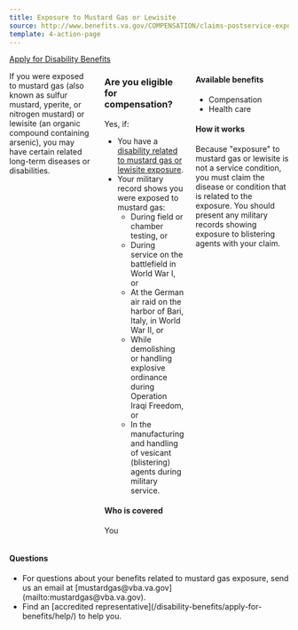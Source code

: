 ```yaml
---
title: Exposure to Mustard Gas or Lewisite
source: http://www.benefits.va.gov/COMPENSATION/claims-postservice-exposures-mustard.asp
template: 4-action-page
---
```


<div class="main" role="main" markdown="0">

<div class="action-bar">
  <div class="row">
    <div class="small-12 columns">
      <a class="usa-button-primary va-button-primary" href="/disability-benefits/apply-for-benefits/">Apply for Disability Benefits</a>
    </div>
  </div>
</div>

<div class="section one" markdown="0">
<div class="primary" markdown="0">
<div class="row" markdown="0">
<div class="small-12 medium-8 columns">


<div markdown="1">

If you were exposed to mustard gas (also known as sulfur mustard, yperite, or nitrogen mustard) or lewisite (an organic compound containing arsenic), you may have certain related long-term diseases or disabilities.

</div>

<div class="call-out" markdown="1">

### Are you eligible for compensation?

Yes, if:

-	You have a [disability related to mustard gas or lewisite exposure](http://www.warms.vba.va.gov/regs/38cfr/bookb/part3/S3_316.doc).
-	Your military record shows you were exposed to mustard gas:
    -	During field or chamber testing, or
    -	During service on the battlefield in World War I, or
    -	At the German air raid on the harbor of Bari, Italy, in World War II, or
    -	While demolishing or handling explosive ordinance during Operation Iraqi Freedom, or
    -	In the manufacturing and handling of vesicant (blistering) agents during military service.

#### Who is covered

You

</div>

<div markdown="1">

#### Available benefits

- Compensation
- Health care

#### How it works

Because "exposure" to mustard gas or lewisite is not a service condition, you must claim the disease or condition that is related to the exposure. You should present any military records showing exposure to blistering agents with your claim.

</div>
</div>
<div class="small-12 medium-4 columns" markdown="0">
<div markdown="0">

<h4 class="highlight">Questions</h4>

<ul class="plain" markdown="0">
<li markdown="1">
For questions about your benefits related to mustard gas exposure, send us an email at [mustardgas@vba.va.gov](mailto:mustardgas@vba.va.gov).
</li>
<li markdown="1">
Find an [accredited representative](/disability-benefits/apply-for-benefits/help/) to help you.
</li>
</ul>
</div>
</div>
</div>
</div>



</div>
